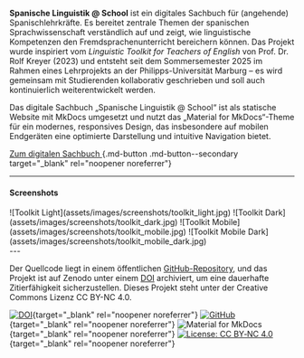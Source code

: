 **Spanische Linguistik @ School** ist ein digitales Sachbuch für (angehende) Spanischlehrkräfte. Es bereitet zentrale Themen der spanischen Sprachwissenschaft verständlich auf und zeigt, wie linguistische Kompetenzen den Fremdsprachenunterricht bereichern können.
Das Projekt wurde inspiriert vom *Linguistic Toolkit for Teachers of English* von Prof. Dr. Rolf Kreyer (2023) und entsteht seit dem Sommersemester 2025 im Rahmen eines Lehrprojekts an der Philipps-Universität Marburg – es wird gemeinsam mit Studierenden kollaborativ geschrieben und soll auch kontinuierlich weiterentwickelt werden.

Das digitale Sachbuch „Spanische Linguistik @ School“ ist als statische Website mit MkDocs umgesetzt und nutzt das „Material for MkDocs“-Theme für ein modernes, responsives Design, das insbesondere auf mobilen Endgeräten eine optimierte Darstellung und intuitive Navigation bietet.

[Zum digitalen Sachbuch <i class="fa-solid fa-up-right-from-square"></i>](https://ftacke.github.io/spanisch-toolkit/){.md-button .md-button--secondary target="_blank" rel="noopener noreferrer"}

---
#### Screenshots
<div class="masonry" markdown>
![Toolkit Light](assets/images/screenshots/toolkit_light.jpg)
![Toolkit Dark](assets/images/screenshots/toolkit_dark.jpg)
![Toolkit Mobile](assets/images/screenshots/toolkit_mobile.jpg)
![Toolkit Mobile Dark](assets/images/screenshots/toolkit_mobile_dark.jpg)
</div>
---


Der Quellcode liegt in einem öffentlichen [GitHub-Repository](https://github.com/FTacke/spanisch-toolkit), und das Projekt ist auf Zenodo unter einem [DOI](https://doi.org/10.5281/zenodo.15348687) archiviert, um eine dauerhafte Zitierfähigkeit sicherzustellen. Dieses Projekt steht unter der Creative Commons Lizenz CC BY-NC 4.0.

[![DOI](https://zenodo.org/badge/DOI/10.5281/zenodo.15348687.svg)](https://doi.org/10.5281/zenodo.15348687){target="_blank" rel="noopener noreferrer"}
[![GitHub](https://img.shields.io/badge/GitHub-FTacke%2Fspanisch--toolkit-4287f5?style=flat&logo=github&logoColor=white)](https://github.com/FTacke/spanisch-toolkit){target="_blank" rel="noopener noreferrer"}
![Material for MkDocs](https://img.shields.io/badge/MkDocs-Material-blue){target="_blank" rel="noopener noreferrer"}
[![License: CC BY‐NC 4.0](https://img.shields.io/badge/License-CC%20BY--NC%204.0-lightgrey)](https://creativecommons.org/licenses/by-nc/4.0/){target="_blank" rel="noopener noreferrer"}



